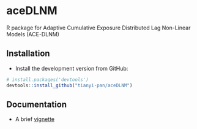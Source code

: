# aceDLNM
R package for Adaptive Cumulative Exposure Distributed Lag Non-Linear Models (ACE-DLNM)

## Installation
+ Install the development version from GitHub:

```R
# install.packages('devtools')
devtools::install_github("tianyi-pan/aceDLNM")
```

## Documentation
+ A brief [vignette](https://tianyi-pan.github.io/aceDLNM)